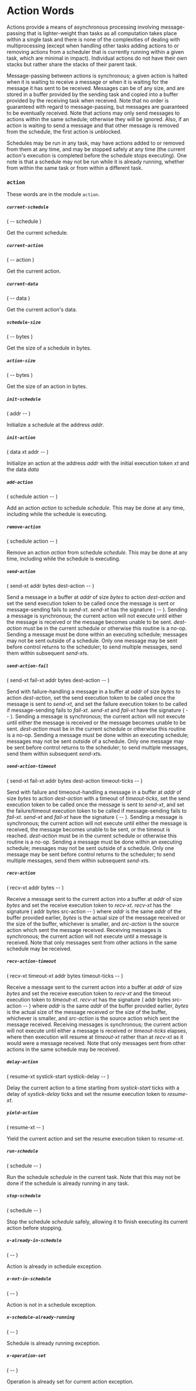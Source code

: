 # Action Words

Actions provide a means of asynchronous processing involving message-passing that is lighter-weight than tasks as all computation takes place within a single task and there is none of the complexities of dealing with multiprocessing (except when handling other tasks adding actions to or removing actions from a scheduler that is currently running within a given task, which are minimal in impact). Individual actions do not have their own stacks but rather share the stacks of their parent task.

Message-passing between actions is synchronous; a given action is halted when it is waiting to receive a message or when it is waiting for the message it has sent to be received. Messages can be of any size, and are stored in a buffer provided by the sending task and copied into a buffer provided by the receiving task when received. Note that no order is guaranteed with regard to message-passing, but messages are guaranteed to be eventually received. Note that actions may only send messages to actions within the same schedule; otherwise they will be ignored. Also, if an action is waiting to send a message and that other message is removed from the schedule, the first action is unblocked.

Schedules may be run in any task, may have actions added to or removed from them at any time, and may be stopped safely at any time (the current action's execution is completed before the schedule stops executing). One note is that a schedule may not be run while it is already running, whether from within the same task or from within a different task.

### `action`

These words are in the module `action`.

##### `current-schedule`
( -- schedule )

Get the current schedule.

##### `current-action`
( -- action )

Get the current action.

##### `current-data`
( -- data )

Get the current action's data.

##### `schedule-size`
( -- bytes )

Get the size of a schedule in bytes.

##### `action-size`
( -- bytes )

Get the size of an action in bytes.

##### `init-schedule`
( addr -- )

Initialize a schedule at the address *addr*.

##### `init-action`
( data xt addr -- )

Initialize an action at the address *addr* with the initial execution token *xt* and the data *data*

##### `add-action`
( schedule action -- )

Add an action *action* to schedule *schedule*. This may be done at any time, including while the schedule is executing.

##### `remove-action`
( schedule action -- )

Remove an action *action* from schedule *schedule*. This may be done at any time, including while the schedule is executing.

##### `send-action`
( send-xt addr bytes dest-action -- )

Send a message in a buffer at *addr* of size *bytes* to action *dest-action* and set the send execution token to be called once the message is sent or message-sending fails to *send-xt*. *send-xt* has the signature ( -- ). Sending a message is synchronous; the current action will not execute until either the message is received or the message becomes unable to be sent. *dest-action* must be in the current schedule or otherwise this routine is a no-op. Sending a message must be done within an executing schedule; messages may not be sent outside of a schedule. Only one message may be sent before control returns to the scheduler; to send multiple messages, send them within subsequent *send-xt*s.

##### `send-action-fail`
( send-xt fail-xt addr bytes dest-action -- )

Send with failure-handling a message in a buffer at *addr* of size *bytes* to action *dest-action*, set the send execution token to be called once the message is sent to *send-xt*, and set the failure execution token to be called if message-sending fails to *fail-xt*. *send-xt* and *fail-xt* have the signature ( -- ). Sending a message is synchronous; the current action will not execute until either the message is received or the message becomes unable to be sent. *dest-action* must be in the current schedule or otherwise this routine is a no-op. Sending a message must be done within an executing schedule; messages may not be sent outside of a schedule. Only one message may be sent before control returns to the scheduler; to send multiple messages, send them within subsequent *send-xt*s.

##### `send-action-timeout`
( send-xt fail-xt addr bytes dest-action timeout-ticks -- )

Send with failure and timeoout-handling a message in a buffer at *addr* of size *bytes* to action *dest-action* with a timeout of *timeout-ticks*, set the send execution token to be called once the message is sent to *send-xt*, and set the failure/timeout execution token to be called if message-sending fails to *fail-xt*. *send-xt* and *fail-xt* have the signature ( -- ). Sending a message is synchronous; the current action will not execute until either the message is received, the message becomes unable to be sent, or the timeout is reached. *dest-action* must be in the current schedule or otherwise this routine is a no-op. Sending a message must be done within an executing schedule; messages may not be sent outside of a schedule. Only one message may be sent before control returns to the scheduler; to send multiple messages, send them within subsequent *send-xt*s.

##### `recv-action`
( recv-xt addr bytes -- )

Receive a message sent to the current action into a buffer at *addr* of size *bytes* and set the receive execution token to *recv-xt*. *recv-xt* has the signature ( addr bytes src-action -- ) where *addr* is the same *addr* of the buffer provided earlier, *bytes* is the actual size of the message received or the size of the buffer, whichever is smaller, and *src-action* is the source action which sent the message received. Receiving messages is synchronous; the current action will not execute until a message is received. Note that only messages sent from other actions in the same schedule may be received.

##### `recv-action-timeout`
( recv-xt timeout-xt addr bytes timeout-ticks -- )

Receive a message sent to the current action into a buffer at *addr* of size *bytes* and set the receive execution token to *recv-xt* and the timeout execution token to *timeout-xt*. *recv-xt* has the signature ( addr bytes src-action -- ) where *addr* is the same *addr* of the buffer provided earlier, *bytes* is the actual size of the message received or the size of the buffer, whichever is smaller, and *src-action* is the source action which sent the message received. Receiving messages is synchronous; the current action will not execute until either a message is received or *timeout-ticks* elapses, where then execution will resume at *timeout-xt* rather than at *recv-xt* as it would were a message received. Note that only messages sent from other actions in the same schedule may be received.

##### `delay-action`
( resume-xt systick-start systick-delay -- )

Delay the current action to a time starting from *systick-start* ticks with a delay of *systick-delay* ticks and set the resume execution token to *resume-xt*.

##### `yield-action`
( resume-xt -- )

Yield the current action and set the resume execution token to *resume-xt*.

##### `run-schedule`
( schedule -- )

Run the schedule *schedule* in the current task. Note that this may not be done if the schedule is already running in any task.

##### `stop-schedule`
( schedule -- )

Stop the schedule *schedule* safely, allowing it to finish executing its current action before stopping.

##### `x-already-in-schedule`
( -- )

Action is already in schedule exception.

##### `x-not-in-schedule`
( -- )

Action is not in a schedule exception.

##### `x-schedule-already-running`
( -- )

Schedule is already running exception.

##### `x-operation-set`
( -- )

Operation is already set for current action exception.

